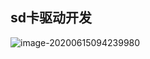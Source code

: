 ## sd卡驱动开发

 

![image-20200615094239980](C:\Users\admin\AppData\Roaming\Typora\typora-user-images\image-20200615094239980.png)





